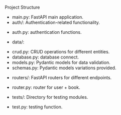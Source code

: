 Project Structure
- main.py: FastAPI main application.
- auth/: Authentication-related functionality.
+ auth.py: authentication functions.
- data/: 
+ crud.py: CRUD operations for different entities.
+ database.py: database connect.
+ models.py: Pydantic models for data validation.
+ schemas.py: Pydantic models variations provided.
- routers/: FastAPI routers for different endpoints.
+ router.py: router for user + book.
- tests/: Directory for testing modules.
+ test.py: testing function.

